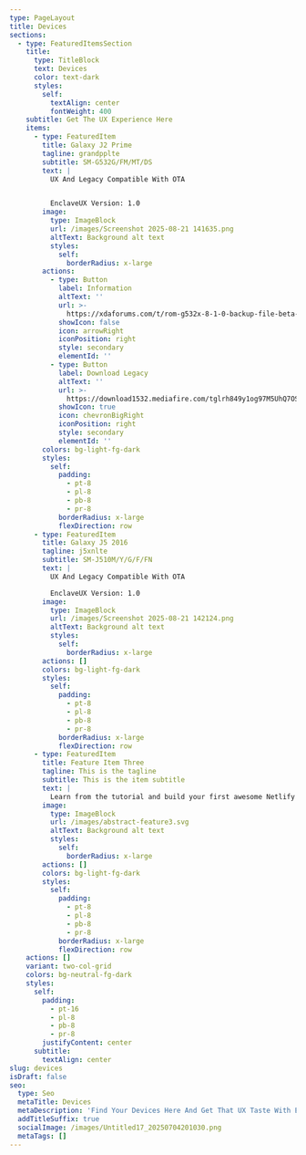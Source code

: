 ```yaml
---
type: PageLayout
title: Devices
sections:
  - type: FeaturedItemsSection
    title:
      type: TitleBlock
      text: Devices
      color: text-dark
      styles:
        self:
          textAlign: center
          fontWeight: 400
    subtitle: Get The UX Experience Here
    items:
      - type: FeaturedItem
        title: Galaxy J2 Prime
        tagline: grandpplte
        subtitle: SM-G532G/FM/MT/DS
        text: |
          UX And Legacy Compatible With OTA


          EnclaveUX Version: 1.0
        image:
          type: ImageBlock
          url: /images/Screenshot 2025-08-21 141635.png
          altText: Background alt text
          styles:
            self:
              borderRadius: x-large
        actions:
          - type: Button
            label: Information
            altText: ''
            url: >-
              https://xdaforums.com/t/rom-g532x-8-1-0-backup-file-beta-enclaveos-creamy-oreo-for-j2-prime.4736807/
            showIcon: false
            icon: arrowRight
            iconPosition: right
            style: secondary
            elementId: ''
          - type: Button
            label: Download Legacy
            altText: ''
            url: >-
              https://download1532.mediafire.com/tglrh849y1og97M5UhQ7OSFsRejSQPgz3GmjQ6HWYOQ_aFSXcT3XYr8t7MtDKEtn20Qovzu05FSlRLho0wjh6DhEC_ETgWGUDX6qWKTGA8HW1Jw6P10J-6haVAxHixQWdLB2nHQi5Esm7Pu-AyCe5hWZCP1pChEayTBbXD9ZvL8d-ThU/pz5h8ztl6ck0y0k/EnclaveOS+BETA+0.1+Creamy+Oreo.zip
            showIcon: true
            icon: chevronBigRight
            iconPosition: right
            style: secondary
            elementId: ''
        colors: bg-light-fg-dark
        styles:
          self:
            padding:
              - pt-8
              - pl-8
              - pb-8
              - pr-8
            borderRadius: x-large
            flexDirection: row
      - type: FeaturedItem
        title: Galaxy J5 2016
        tagline: j5xnlte
        subtitle: SM-J510M/Y/G/F/FN
        text: |
          UX And Legacy Compatible With OTA

          EnclaveUX Version: 1.0
        image:
          type: ImageBlock
          url: /images/Screenshot 2025-08-21 142124.png
          altText: Background alt text
          styles:
            self:
              borderRadius: x-large
        actions: []
        colors: bg-light-fg-dark
        styles:
          self:
            padding:
              - pt-8
              - pl-8
              - pb-8
              - pr-8
            borderRadius: x-large
            flexDirection: row
      - type: FeaturedItem
        title: Feature Item Three
        tagline: This is the tagline
        subtitle: This is the item subtitle
        text: |
          Learn from the tutorial and build your first awesome Netlify site.
        image:
          type: ImageBlock
          url: /images/abstract-feature3.svg
          altText: Background alt text
          styles:
            self:
              borderRadius: x-large
        actions: []
        colors: bg-light-fg-dark
        styles:
          self:
            padding:
              - pt-8
              - pl-8
              - pb-8
              - pr-8
            borderRadius: x-large
            flexDirection: row
    actions: []
    variant: two-col-grid
    colors: bg-neutral-fg-dark
    styles:
      self:
        padding:
          - pt-16
          - pl-8
          - pb-8
          - pr-8
        justifyContent: center
      subtitle:
        textAlign: center
slug: devices
isDraft: false
seo:
  type: Seo
  metaTitle: Devices
  metaDescription: 'Find Your Devices Here And Get That UX Taste With EnclaveOS Today,'
  addTitleSuffix: true
  socialImage: /images/Untitled17_20250704201030.png
  metaTags: []
---
```

